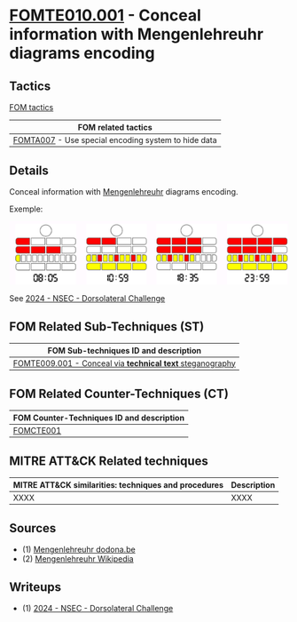 # [FOMTE010.001](https://github.com/blue101010/FOM/blob/main/techniques/FOMTE010.001.md) - Conceal information with Mengenlehreuhr diagrams encoding


## Tactics

[FOM tactics](https://github.com/blue101010/FOM/blob/main/tactics/tactics.md)

| FOM related tactics  |
| --------------------------------------- |
| [FOMTA007](https://github.com/blue101010/FOM/blob/main/tactics/FOMTA007.md) -  Use special encoding system to hide data |

## Details

 Conceal information with [Mengenlehreuhr](https://en.wikipedia.org/wiki/Mengenlehreuhr) diagrams encoding.

Exemple:

 ![alt text](image.png)
 
 See [2024 - NSEC -  Dorsolateral Challenge](https://github.com/blue101010/writeups/blob/main/2024/NSEC/Dorsolateral/dorsolateral.md)

## FOM Related Sub-Techniques (ST)

| FOM Sub-techniques ID and description  |
| --------------------------------------- |
| [FOMTE009.001 - Conceal via **technical text** steganography](https://github.com/blue101010/FOM/blob/main/countertechniques/FOMCTE001.md)   |

## FOM Related Counter-Techniques (CT)

| FOM Counter-Techniques ID and description  |
| --------------------------------------- |
| [FOMCTE001](https://github.com/blue101010/FOM/blob/main/countertechniques/FOMCTE001.md)   |


## MITRE ATT&CK Related techniques

|  MITRE ATT&CK similarities: techniques and procedures |       Description               |
| --------------------------------------------------- | ----------------------------------|
| XXXX | XXXX |


## Sources

 - (1) [Mengenlehreuhr dodona.be](https://dodona.be/en/courses/1/series/279/activities/527398301/)
-  (2) [Mengenlehreuhr Wikipedia](https://en.wikipedia.org/wiki/Mengenlehreuhr)

## Writeups 

 - (1) [2024 - NSEC -  Dorsolateral Challenge](https://github.com/blue101010/writeups/blob/main/2024/NSEC/Dorsolateral/dorsolateral.md)